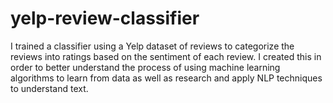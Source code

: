 # yelp-review-classifier

I trained a classifier using a Yelp dataset of reviews to categorize the reviews into ratings based on the sentiment of each review. I created this in order to better understand the process of using machine learning algorithms to learn from data as well as research and apply NLP techniques to understand text.
